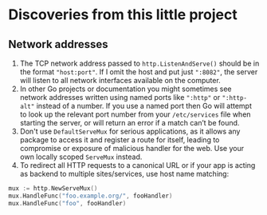 # Discoveries from this little project

## Network addresses
1. The TCP network address passed to `http.ListenAndServe()` should be in the format `"host:port"`. If I omit the host and put just
`":8082"`, the server will listen to all network interfaces available on the computer.
2. In other Go projects or documentation you might sometimes see network addresses written using named ports 
like `":http"` or `":http-alt"` instead of a number. If you use a named port then Go will attempt to look up 
the relevant port number from your `/etc/services` file when starting the server, or will return an error if a match can’t be found.
3. Don't use `DefaultServeMux` for serious applications, as it allows any package to access it and register a route for itself, 
leading to compromise or exposure of malicious handler for the web. Use your own locally scoped `ServeMux` instead.
4. To redirect all HTTP requests to a canonical URL or if your app is acting as backend to multiple sites/services, use host name matching:
```go
mux := http.NewServeMux()
mux.HandleFunc("foo.example.org/", fooHandler)
mux.HandleFunc("foo", fooHandler)
```